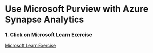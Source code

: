 # Use Microsoft Purview with Azure Synapse Analytics

### 1. Click on Microsoft Learn Exercise

[Microsoft Learn Exercise](https://microsoftlearning.github.io/dp-203-azure-data-engineer/Instructions/Labs/22-Synapse-purview.html)


